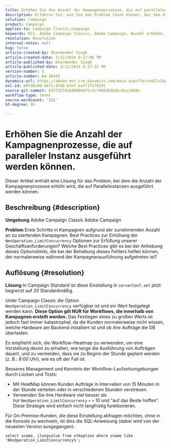 ```yaml
---
title: Erhöhen Sie die Anzahl der Kampagnenprozesse, die auf paralleler Instanz ausgeführt werden können.
description: Erfahren Sie, wie Sie das Problem lösen können, bei dem die Anzahl der Kampagnenprozesse zunimmt, die parallel ausgeführt werden können. Verwenden Sie die Workflow-Heatmap.
solution: Campaign
product: Campaign
applies-to: Campaign Classic,Campaign
keywords: KCS, Adobe Campaign Classic, Adobe Campaign, Anzahl erhöhen, Kampagnenprozesse, Instanz, parallel, Best Practices
resolution: Resolution
internal-notes: null
bug: false
article-created-by: Dharmender Singh
article-created-date: 3/12/2024 8:17:06 PM
article-published-by: Dharmender Singh
article-published-date: 3/12/2024 8:17:33 PM
version-number: 5
article-number: KA-16442
dynamics-url: https://adobe-ent.crm.dynamics.com/main.aspx?forceUCI=1&pagetype=entityrecord&etn=knowledgearticle&id=56b42c7b-ade0-ee11-904c-6045bd045872
exl-id: b0fd6c0d-eb71-4740-b3ef-eaff1f378191
source-git-commit: 835732791640004475c3cf468262bbbc9ac34b9e
workflow-type: tm+mt
source-wordcount: '331'
ht-degree: 0%

---
```


# Erhöhen Sie die Anzahl der Kampagnenprozesse, die auf paralleler Instanz ausgeführt werden können.


Dieser Artikel enthält eine Lösung für das Problem, bei dem die Anzahl der Kampagnenprozesse erhöht wird, die auf Parallelinstanzen ausgeführt werden können.

## Beschreibung {#description}


<b>Umgebung</b>
Adobe Campaign Classic Adobe Campaign

<b>Problem</b>
Erste Schritte in Kampagnen aufgrund der zunehmenden Anzahl an zu startenden Kampagnen.
Best Practices zur Erhöhung der `NmsOperation_LimitConcurrency` Optionen zur Erfüllung unserer Geschäftsanforderungen?
Welche Best Practices gibt es bei der Anhebung dieses Optionslimits, die bei der Behebung dieses Fehlers helfen können, der normalerweise während der Kampagnenausführung aufgetreten ist?


## Auflösung {#resolution}


<b>Lösung</b>
In Campaign Standard ist diese Einstellung in `serverConf.xml` jetzt begrenzt auf *20* Standardmäßig.  

Unter Campaign Classic die Option `NmsOperation_LimitConcurrency` verfügbar ist und ein Wert festgelegt werden kann.
<b>Diese Option gilt NUR für Workflows, die innerhalb von Kampagnen erstellt werden.</b>
Das Festlegen eines zu großen Werts ist jedoch fast immer katastrophal, da die Kunden normalerweise nicht wissen, welche Hardware am Backend installiert ist und ob ihre Aufträge die DB überlasten.

Es empfiehlt sich, die Workflow-Heatmap zu verwenden, um eine Vorstellung davon zu erhalten, wie lange die Ausführung von Aufträgen dauert, und zu vermeiden, dass sie zu Beginn der Stunde geplant werden (z. B.: *8:00 Uhr*), wie es oft der Fall ist.

Besseres Management und Kenntnis der Workflow-Laufzeitumgebungen durch Lücken und Tests:

- Mit HeatMap können Kunden Aufträge in Intervallen von 15 Minuten in der Stunde verteilen oder in verschiedenen Stunden verstreuen.
- Verwenden Sie ihre Hardware viel besser als nur `NmsOperation_LimitConcurrency` `>` `>`  10 und &quot;auf das Beste hoffen&quot;. Diese Strategie wird einfach nicht langfristig funktionieren.


Für On-Premise-Kunden, die diese Einstellung abfragen möchten, ohne in die Konsole zu wechseln, ist dies die SQL-Anweisung (dabei wird von der neuesten Version ausgegangen):


```
select sname, ilongvalue from xtkoption where sname like 'NmsOperation_LimitConcurrency%';
```
